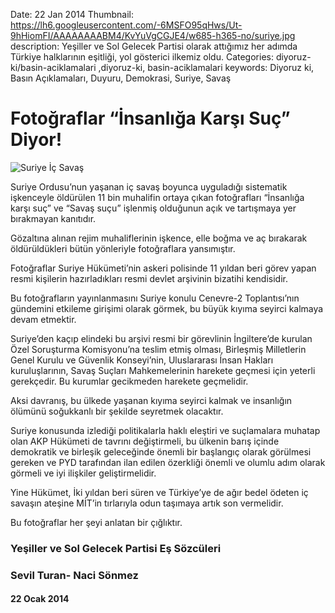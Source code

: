 Date: 22 Jan 2014
Thumbnail: https://lh6.googleusercontent.com/-6MSFO95qHws/Ut-9hHiomFI/AAAAAAAABM4/KvYuVgCGJE4/w685-h365-no/suriye.jpg
description: Yeşiller ve Sol Gelecek Partisi olarak attığımız her adımda Türkiye halklarının eşitliği, yol gösterici ilkemiz oldu. 
Categories: diyoruz-ki/basin-aciklamalari ,diyoruz-ki, basin-aciklamalari
keywords: Diyoruz ki, Basın Açıklamaları, Duyuru, Demokrasi, Suriye, Savaş

# Fotoğraflar “İnsanlığa Karşı Suç” Diyor!

![Suriye İç Savaş](https://lh6.googleusercontent.com/-6MSFO95qHws/Ut-9hHiomFI/AAAAAAAABM4/KvYuVgCGJE4/w685-h365-no/suriye.jpg)

Suriye Ordusu’nun yaşanan iç savaş boyunca uyguladığı sistematik işkenceyle öldürülen 11 bin muhalifin ortaya çıkan fotoğrafları “İnsanlığa karşı suç” ve “Savaş suçu” işlenmiş olduğunun açık ve tartışmaya yer bırakmayan kanıtıdır.

Gözaltına alınan rejim muhaliflerinin işkence, elle boğma ve aç bırakarak öldürüldükleri bütün yönleriyle fotoğraflara yansımıştır.

Fotoğraflar Suriye Hükümeti’nin askeri polisinde 11 yıldan beri görev yapan resmi kişilerin hazırladıkları resmi devlet arşivinin bizatihi kendisidir.

Bu fotoğrafların yayınlanmasını Suriye konulu Cenevre-2 Toplantısı’nın gündemini etkileme girişimi olarak görmek, bu büyük kıyıma seyirci kalmaya devam etmektir.

Suriye’den kaçıp elindeki bu arşivi resmi bir görevlinin İngiltere’de kurulan Özel Soruşturma Komisyonu’na teslim etmiş olması, Birleşmiş Milletlerin Genel Kurulu ve Güvenlik Konseyi’nin, Uluslararası İnsan Hakları kuruluşlarının, Savaş Suçları Mahkemelerinin harekete geçmesi için yeterli gerekçedir. Bu kurumlar gecikmeden harekete geçmelidir.

Aksi davranış, bu ülkede yaşanan kıyıma seyirci kalmak ve insanlığın ölümünü soğukkanlı bir şekilde seyretmek olacaktır.

Suriye konusunda izlediği politikalarla haklı eleştiri ve suçlamalara muhatap olan AKP Hükümeti de tavrını değiştirmeli, bu ülkenin barış içinde demokratik ve birleşik geleceğinde önemli bir başlangıç olarak görülmesi gereken ve PYD tarafından ilan edilen özerkliği önemli ve olumlu adım olarak görmeli ve iyi ilişkiler geliştirmelidir.

Yine Hükümet, İki yıldan beri süren ve Türkiye’ye de ağır bedel ödeten iç savaşın ateşine MİT’in tırlarıyla odun taşımaya artık son vermelidir.

Bu fotoğraflar her şeyi anlatan bir çığlıktır.


 
 
### Yeşiller ve Sol Gelecek Partisi Eş Sözcüleri
### Sevil Turan- Naci Sönmez


#### 22 Ocak 2014
